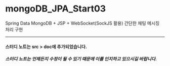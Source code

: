 # mongoDB_JPA_Start03
Spring Data MongoDB + JSP + WebSocket(SockJS 활용) 간단한 채팅 메시징 처리 구현
* * *
#### 스터디 노트는 src > doc에 추가되었습니다.
##### 스터디 노트는 언제든지 수정이 될 수 있기 때문에 이를 인지하고 있으시길 바랍니다.
